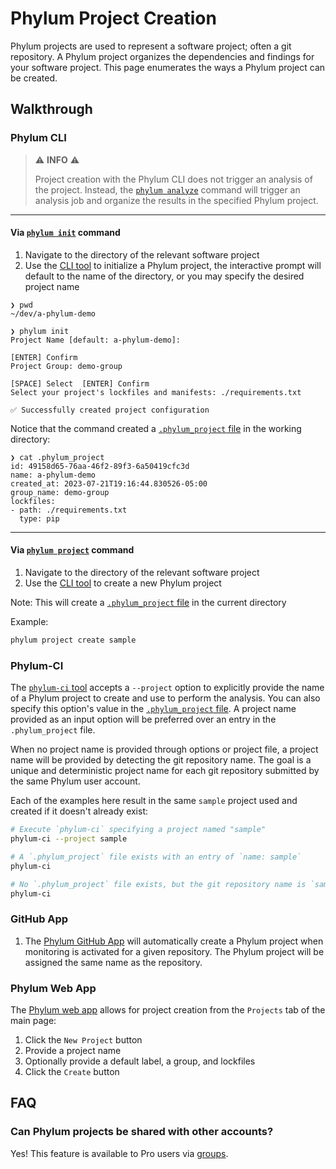 # Phylum Project Creation

Phylum projects are used to represent a software project; often a git repository. A Phylum project organizes the dependencies and findings for your software project. This page enumerates the ways a Phylum project can be created.

## Walkthrough

### Phylum CLI

> ⚠️ **INFO** ⚠️
>
> Project creation with the Phylum CLI does not trigger an analysis of the project. Instead, the [`phylum analyze`](../cli/commands/phylum_analyze.md) command will trigger an analysis job and organize the results in the specified Phylum project.

---

#### Via [`phylum init`](../cli/commands/phylum_init.md) command

1. Navigate to the directory of the relevant software project
2. Use the [CLI tool](../cli/quickstart.md) to initialize a Phylum project, the interactive prompt will default to the name of the directory, or you may specify the desired project name

```shellsession
❯ pwd
~/dev/a-phylum-demo

❯ phylum init
Project Name [default: a-phylum-demo]:

[ENTER] Confirm
Project Group: demo-group

[SPACE] Select  [ENTER] Confirm
Select your project's lockfiles and manifests: ./requirements.txt

✅ Successfully created project configuration
```

Notice that the command created a [`.phylum_project` file](./phylum_project_files.md) in the working directory:

```shellsession
❯ cat .phylum_project
id: 49158d65-76aa-46f2-89f3-6a50419cfc3d
name: a-phylum-demo
created_at: 2023-07-21T19:16:44.830526-05:00
group_name: demo-group
lockfiles:
- path: ./requirements.txt
  type: pip
```

---

#### Via [`phylum project`](../cli/commands/phylum_project.md) command

1. Navigate to the directory of the relevant software project
2. Use the [CLI tool](../cli/quickstart.md) to create a new Phylum project

Note: This will create a [`.phylum_project` file](./phylum_project_files.md) in the current directory

Example:

```sh
phylum project create sample
```

### Phylum-CI

The [`phylum-ci` tool](https://pypi.org/project/phylum/) accepts a `--project` option to explicitly provide the name of a Phylum project to create and use to perform the analysis. You can also specify this option's value in the [`.phylum_project` file](./phylum_project_files.md). A project name provided as an input option will be preferred over an entry in the `.phylum_project` file.

When no project name is provided through options or project file, a project name will be provided by detecting the git repository name. The goal is a unique and deterministic project name for each git repository submitted by the same Phylum user account.

Each of the examples here result in the same `sample` project used and created if it doesn't already exist:

```sh
# Execute `phylum-ci` specifying a project named "sample"
phylum-ci --project sample

# A `.phylum_project` file exists with an entry of `name: sample`
phylum-ci

# No `.phylum_project` file exists, but the git repository name is `sample`
phylum-ci
```

### GitHub App

1. The [Phylum GitHub App](../integrations/github_app.md) will automatically create a Phylum project when monitoring is activated for a given repository. The Phylum project will be assigned the same name as the repository.

### Phylum Web App

The [Phylum web app](https://app.phylum.io/) allows for project creation from the `Projects` tab of the main page:

1. Click the `New Project` button
2. Provide a project name
3. Optionally provide a default label, a group, and lockfiles
4. Click the `Create` button

## FAQ

### Can Phylum projects be shared with other accounts?

Yes! This feature is available to Pro users via [groups](../knowledge_base/groups.md).
